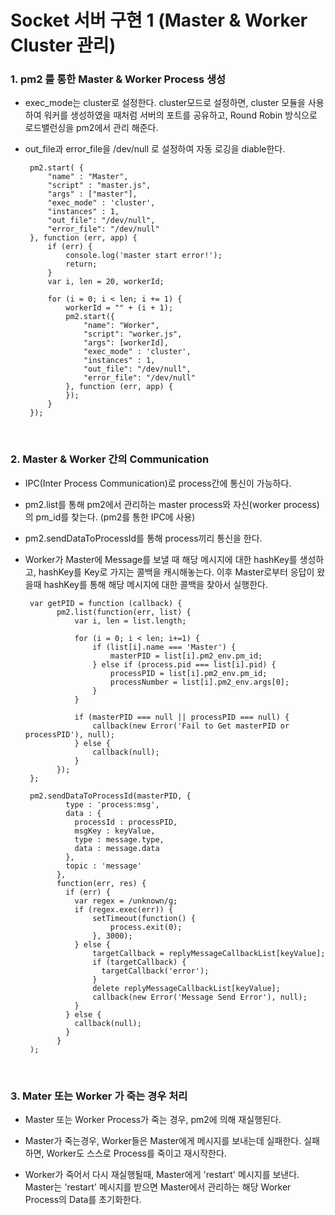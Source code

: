 # Socket 서버 구현 1 (Master & Worker Cluster 관리)
 
### 1. pm2 를 통한 Master & Worker Process 생성

 - exec_mode는 cluster로 설정한다. cluster모드로 설정하면, cluster 모듈을 사용하여 워커를 생성하였을 때처럼 서버의 포트를 공유하고, Round Robin 방식으로 로드밸런싱을 pm2에서 관리 해준다.
 
 - out_file과 error_file을 /dev/null 로 설정하여 자동 로깅을 diable한다.

        pm2.start( {
            "name" : "Master",
            "script" : "master.js",
            "args" : ["master"],
            "exec_mode" : 'cluster',
            "instances" : 1,
            "out_file": "/dev/null",
            "error_file": "/dev/null"
        }, function (err, app) {
            if (err) {
                console.log('master start error!');
                return;
            }
            var i, len = 20, workerId;
        
            for (i = 0; i < len; i += 1) {
                workerId = "" + (i + 1);
                pm2.start({
                    "name": "Worker",
                    "script": "worker.js",
                    "args": [workerId],
                    "exec_mode" : 'cluster',
                    "instances" : 1,
                    "out_file": "/dev/null",
                    "error_file": "/dev/null"
                }, function (err, app) {
                });
            }
        });
<br> 
        
### 2. Master & Worker 간의 Communication

 - IPC(Inter Process Communication)로 process간에 통신이 가능하다.
 
 - pm2.list를 통해 pm2에서 관리하는 master process와 자신(worker process)의 pm_id를 찾는다. (pm2를 통한 IPC에 사용)
 
 - pm2.sendDataToProcessId를 통해 process끼리 통신을 한다.
 
 - Worker가 Master에 Message를 보낼 때 해당 메시지에 대한 hashKey를 생성하고, hashKey를 Key로 가지는 콜백을 캐시해놓는다. 이후 Master로부터 응답이 왔을때 hashKey를 통해 해당 메시지에 대한 콜백을 찾아서 실행한다.

        var getPID = function (callback) {
              pm2.list(function(err, list) {
                  var i, len = list.length;
        
                  for (i = 0; i < len; i+=1) {
                      if (list[i].name === 'Master') {
                          masterPID = list[i].pm2_env.pm_id;
                      } else if (process.pid === list[i].pid) {
                          processPID = list[i].pm2_env.pm_id;
                          processNumber = list[i].pm2_env.args[0];
                      }
                  }
        
                  if (masterPID === null || processPID === null) {
                      callback(new Error('Fail to Get masterPID or processPID'), null);
                  } else {
                      callback(null);
                  }
              });
        };
          
        pm2.sendDataToProcessId(masterPID, {
                type : 'process:msg',
                data : {
                  processId : processPID,
                  msgKey : keyValue,
                  type : message.type,
                  data : message.data
                },
                topic : 'message'
              },
              function(err, res) {
                if (err) {
                  var regex = /unknown/g;
                  if (regex.exec(err)) {
                      setTimeout(function() {
                          process.exit(0);
                      }, 3000);
                  } else {
                      targetCallback = replyMessageCallbackList[keyValue];
                      if (targetCallback) {
                        targetCallback('error');
                      }
                      delete replyMessageCallbackList[keyValue];
                      callback(new Error('Message Send Error'), null);
                  }
                } else {
                  callback(null);
                }
              }
        );
<br>
 
### 3. Mater 또는 Worker 가 죽는 경우 처리

 - Master 또는 Worker Process가 죽는 경우, pm2에 의해 재실행된다.
 
 - Master가 죽는경우, Worker들은 Master에게 메시지를 보내는데 실패한다. 실패하면, Worker도 스스로 Process를 죽이고 재시작한다.
 
 - Worker가 죽어서 다시 재실행될때, Master에게 'restart' 메시지를 보낸다. Master는 'restart' 메시지를 받으면 Master에서 관리하는 해당 Worker Process의 Data를 초기화한다.